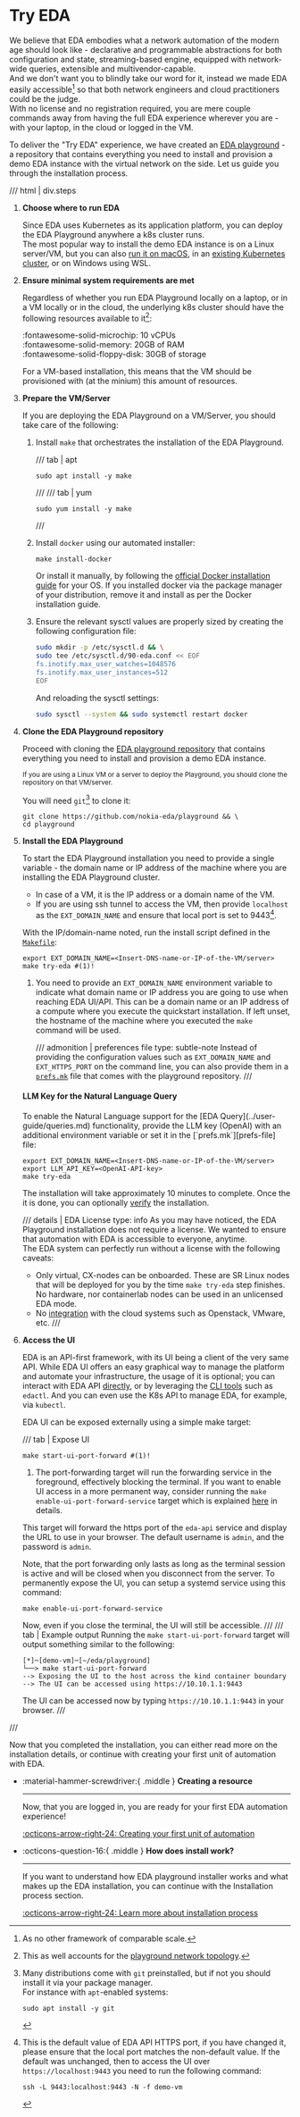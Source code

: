 # Try EDA

We believe that EDA embodies what a network automation of the modern age should look like - declarative and programmable abstractions for both configuration and state, streaming-based engine, equipped with network-wide queries, extensible and multivendor-capable.  
And we don't want you to blindly take our word for it, instead we made EDA easily accessible[^1] so that both network engineers and cloud practitioners could be the judge.  
With no license and no registration required, you are mere couple commands away from having the full EDA experience wherever you are - with your laptop, in the cloud or logged in the VM.

To deliver the "Try EDA" experience, we have created an [EDA playground][playground-repo] - a repository that contains everything you need to install and provision a demo EDA instance with the virtual network on the side. Let us guide you through the installation process.

/// html | div.steps

1. **Choose where to run EDA**

    Since EDA uses Kubernetes as its application platform, you can deploy the EDA Playground anywhere a k8s cluster runs.  
    The most popular way to install the demo EDA instance is on a Linux server/VM, but you can also [run it on macOS](../user-guide/installation/macos.md), in an [existing Kubernetes cluster](../user-guide/installation/on-prem-cluster.md), or on Windows using WSL.

2. **Ensure minimal system requirements are met**

    Regardless of whether you run EDA Playground locally on a laptop, or in a VM locally or in the cloud, the underlying k8s cluster should have the following resources available to it[^2]:

    :fontawesome-solid-microchip: 10 vCPUs  
    :fontawesome-solid-memory: 20GB of RAM  
    :fontawesome-solid-floppy-disk: 30GB of storage

    For a VM-based installation, this means that the VM should be provisioned with (at the minium) this amount of resources.

3. **Prepare the VM/Server**

    If you are deploying the EDA Playground on a VM/Server, you should take care of the following:

    1. Install `make` that orchestrates the installation of the EDA Playground.

        /// tab | apt

        ```shell
        sudo apt install -y make
        ```

        ///
        /// tab | yum

        ```shell
        sudo yum install -y make
        ```

        ///

    2. Install `docker` using our automated installer:

        ```shell
        make install-docker
        ```

        Or install it manually, by following the [official Docker installation guide](https://docs.docker.com/engine/install/) for your OS. If you installed docker via the package manager of your distribution, remove it and install as per the Docker installation guide.

    3. Ensure the relevant sysctl values are properly sized by creating the following configuration file:

        ```bash
        sudo mkdir -p /etc/sysctl.d && \
        sudo tee /etc/sysctl.d/90-eda.conf << EOF
        fs.inotify.max_user_watches=1048576
        fs.inotify.max_user_instances=512
        EOF
        ```

        And reloading the sysctl settings:

        ```bash
        sudo sysctl --system && sudo systemctl restart docker
        ```

4. **Clone the EDA Playground repository**

    Proceed with cloning the [EDA playground repository][playground-repo] that contains everything you need to install and provision a demo EDA instance.

    <small>If you are using a Linux VM or a server to deploy the Playground, you should clone the repository on that VM/server.</small>

    You will need `git`[^3] to clone it:

    <!-- --8<-- [start:pull-playground] -->
    ```shell
    git clone https://github.com/nokia-eda/playground && \
    cd playground
    ```
    <!-- --8<-- [end:pull-playground] -->

5. **Install the EDA Playground**

    To start the EDA Playground installation you need to provide a single variable - the domain name or IP address of the machine where you are installing the EDA Playground cluster.

    * In case of a VM, it is the IP address or a domain name of the VM.
    * If you are using ssh tunnel to access the VM, then provide `localhost` as the `EXT_DOMAIN_NAME` and ensure that local port is set to 9443[^4].

    With the IP/domain-name noted, run the install script defined in the [`Makefile`][makefile]:

    ```shell
    export EXT_DOMAIN_NAME=<Insert-DNS-name-or-IP-of-the-VM/server>
    make try-eda #(1)!
    ```

    1. You need to provide an `EXT_DOMAIN_NAME` environment variable to indicate what domain name or IP address you are going to use when reaching EDA UI/API. This can be a domain name or an IP address of a compute where you execute the quickstart installation.
        If left unset, the hostname of the machine where you executed the `make` command will be used.

        /// admonition | preferences file
            type: subtle-note
        Instead of providing the configuration values such as `EXT_DOMAIN_NAME` and `EXT_HTTPS_PORT` on the command line, you can also provide them in a [`prefs.mk`][prefs-file] file that comes with the playground repository.
        ///

    <h4>LLM Key for the Natural Language Query</h4>
    To enable the Natural Language support for the [EDA Query](../user-guide/queries.md) functionality, provide the LLM key (OpenAI) with an additional environment variable or set it in the [`prefs.mk`][prefs-file] file:

    ```shell
    export EXT_DOMAIN_NAME=<Insert-DNS-name-or-IP-of-the-VM/server>
    export LLM_API_KEY=<OpenAI-API-key>
    make try-eda
    ```

    The installation will take approximately 10 minutes to complete. Once the it is done, you can optionally [verify](verification.md) the installation.

    /// details | EDA License
        type: info
    As you may have noticed, the EDA Playground installation does not require a license. We wanted to ensure that automation with EDA is accessible to everyone, anytime.  
    The EDA system can perfectly run without a license with the following caveats:

    * Only virtual, CX-nodes can be onboarded. These are SR Linux nodes that will be deployed for you by the time `make try-eda` step finishes. No hardware, nor containerlab nodes can be used in an unlicensed EDA mode.
    * No [integration](../connect/cloud-connect.md) with the cloud systems such as Openstack, VMware, etc.
    ///

6. **Access the UI**

    EDA is an API-first framework, with its UI being a client of the very same API. While EDA UI offers an easy graphical way to manage the platform and automate your infrastructure, the usage of it is optional; you can interact with EDA API [directly](../development/api.md), or by leveraging the [CLI tools](../user-guide/using-the-clis.md) such as `edactl`. And you can even use the K8s API to manage EDA, for example, via `kubectl`.

    EDA UI can be exposed externally using a simple make target:

    /// tab | Expose UI

    ```shell
    make start-ui-port-forward #(1)!
    ```

    1. The port-forwarding target will run the forwarding service in the foreground, effectively blocking the terminal. If you want to enable UI access in a more permanent way, consider running the `make enable-ui-port-forward-service` target which is explained [here](../blog/posts/2024/try-eda-pro.md#more-permanent-ui-access) in details.

    This target will forward the https port of the `eda-api` service and display the URL to use in your browser. The default username is `admin`, and the password is `admin`.

    Note, that the port forwarding only lasts as long as the terminal session is active and will be closed when you disconnect from the server. To permanently expose the UI, you can setup a systemd service using this command:

    ```shell
    make enable-ui-port-forward-service
    ```

    Now, even if you close the terminal, the UI will still be accessible.
    ///
    /// tab | Example output
    Running the `make start-ui-port-forward` target will output something similar to the following:

    ```shell
    [*]─[demo-vm]─[~/eda/playground]
    └──> make start-ui-port-forward
    --> Exposing the UI to the host across the kind container boundary
    --> The UI can be accessed using https://10.10.1.1:9443
    ```

    The UI can be accessed now by typing `https://10.10.1.1:9443` in your browser.
    ///

///

Now that you completed the installation, you can either read more on the installation details, or continue with creating your first unit of automation with EDA.

<div class="grid cards" markdown>

* :material-hammer-screwdriver:{ .middle } **Creating a resource**

    ---

    Now, that you are logged in, you are ready for your first EDA automation experience!

    [:octicons-arrow-right-24: Creating your first unit of automation](units-of-automation.md)

* :octicons-question-16:{ .middle } **How does install work?**

    ---

    If you want to understand how EDA playground installer works and what makes up the EDA installation, you can continue with the Installation process section.

    [:octicons-arrow-right-24: Learn more about installation process](installation-process.md)

</div>

[playground-repo]: https://github.com/nokia-eda/playground

[makefile]: https://github.com/nokia-eda/playground/blob/main/Makefile
[prefs-file]: https://github.com/nokia-eda/playground/blob/main/prefs.mk

[^1]: As no other framework of comparable scale.
[^2]: This as well accounts for the [playground network topology](virtual-network.md).
[^3]: Many distributions come with `git` preinstalled, but if not you should install it via your package manager.  
    For instance with `apt`-enabled systems:

    ```shell
    sudo apt install -y git
    ```

[^4]: This is the default value of EDA API HTTPS port, if you have changed it, please ensure that the local port matches the non-default value. If the default was unchanged, then to access the UI over `https://localhost:9443` you need to run the following command:

    ```shell
    ssh -L 9443:localhost:9443 -N -f demo-vm
    ```
